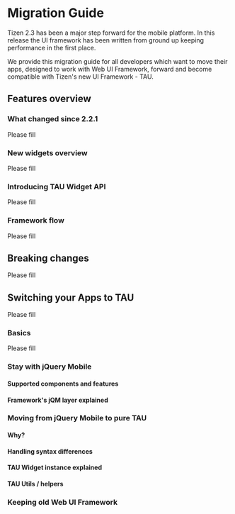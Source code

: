 # Migration Guide

Tizen 2.3 has been a major step forward for the mobile platform.
In this release the UI framework has been written from ground up keeping performance in the first place.

We provide this migration guide for all developers which want to move their apps, designed to work with 
Web UI Framework, forward and become compatible with Tizen's new UI Framework - TAU.

## Features overview

### What changed since 2.2.1

Please fill

### New widgets overview

Please fill

### Introducing TAU Widget API

Please fill

### Framework flow

Please fill

## Breaking changes

Please fill

## Switching your Apps to TAU

Please fill

### Basics

Please fill

### Stay with jQuery Mobile

#### Supported components and features
#### Framework's jQM layer explained

### Moving from jQuery Mobile to pure TAU

#### Why?
#### Handling syntax differences
#### TAU Widget instance explained
#### TAU Utils / helpers

### Keeping old Web UI Framework
